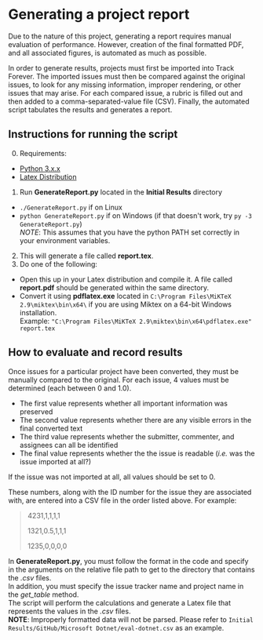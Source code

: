 # Generating a project report

Due to the nature of this project, generating a report requires manual evaluation of performance. However, creation of the final formatted PDF, and all associated figures, is automated as much as possible.

In order to generate results, projects must first be imported into Track Forever. The imported issues must then be compared against the original issues, to look for any missing information, improper rendering, or other issues that may arise. For each compared issue, a rubric is filled out and then added to a comma-separated-value file (CSV). Finally, the automated script tabulates the results and generates a report.

## Instructions for running the script
0. Requirements: 
* [Python 3.x.x](https://www.python.org/download/releases/3.0/)
* [Latex Distribution](https://miktex.org/download) <br>

1. Run **GenerateReport.py** located in the **Initial Results** directory<br>
* ```./GenerateReport.py``` if on Linux <br>
* ```python GenerateReport.py``` if on Windows (if that doesn't work, try ```py -3 GenerateReport.py```) <br>
*NOTE*: This assumes that you have the python PATH set correctly in your environment variables.

2. This will generate a file called **report.tex**.
3. Do one of the following: <br> 
* Open this up in your Latex distribution and compile it. A file called **report.pdf** should be generated within the same directory.
* Convert it using **pdflatex.exe** located in ```C:\Program Files\MiKTeX 2.9\miktex\bin\x64\``` if you are using Miktex on a 64-bit Windows installation. <br>
Example: ```"C:\Program Files\MiKTeX 2.9\miktex\bin\x64\pdflatex.exe" report.tex```


## How to evaluate and record results
Once issues for a particular project have been converted, they must be manually compared to the original. For each issue, 4 values must be determined (each between 0 and 1.0). 

* The first value represents whether all important information was preserved
* The second value represents whether there are any visible errors in the final converted text
* The third value represents whether the submitter, commenter, and assignees can all be identified
* The final value represents whether the the issue is readable (*i.e.* was the issue imported at all?)

If the issue was not imported at all, all values should be set to 0.

These numbers, along with the ID number for the issue they are associated with, are entered into a CSV file in the order listed above. For example:

> 4231,1,1,1,1
>
> 1321,0.5,1,1,1
>
> 1235,0,0,0,0

In **GenerateReport.py**, you must follow the format in the code and specify in the arguments on the relative file path to get to the directory that contains the *.csv* files. <br>
In addition, you must specify the issue tracker name and project name in the *get_table* method. <br>
The script will perform the calculations and generate a Latex file that represents the values in the *.csv* files. <br>
**NOTE**: Improperly formatted data will not be parsed. Please refer to ```Initial Results/GitHub/Microsoft Dotnet/eval-dotnet.csv``` as an example.
